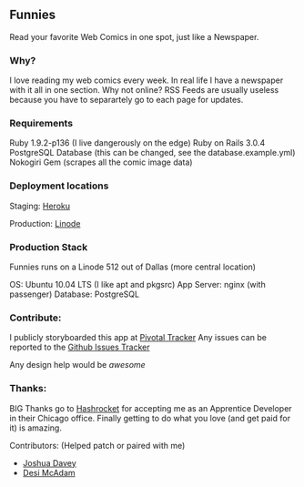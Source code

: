 ## Funnies

Read your favorite Web Comics in one spot, just like a Newspaper.

### Why?

I love reading my web comics every week. In real life I have a newspaper with it all in one section.
Why not online? RSS Feeds are usually useless because you have to separartely go to each page for updates.

### Requirements

Ruby 1.9.2-p136 (I live dangerously on the edge)
Ruby on Rails 3.0.4
PostgreSQL Database (this can be changed, see the database.example.yml)
Nokogiri Gem (scrapes all the comic image data)

### Deployment locations

Staging: [Heroku](http://funnies.heroku.com)

Production: [Linode](http://funniesapp.com)

### Production Stack

Funnies runs on a Linode 512 out of Dallas (more central location)

OS: Ubuntu 10.04 LTS (I like apt and pkgsrc)
App Server: nginx (with passenger)
Database: PostgreSQL

### Contribute:

I publicly storyboarded this app at [Pivotal Tracker](https://www.pivotaltracker.com/projects/201253)
Any issues can be reported to the [Github Issues Tracker](https://github.com/martinisoft/funnies/issues)

Any design help would be *awesome*

### Thanks:

BIG Thanks go to [Hashrocket](http://www.hashrocket.com/) for accepting me as an Apprentice Developer
in their Chicago office. Finally getting to do what you love (and get paid for it) is amazing.

Contributors: (Helped patch or paired with me)

* [Joshua Davey](http://joshuadavey.com/)
* [Desi McAdam](http://twitter.com/desi)
